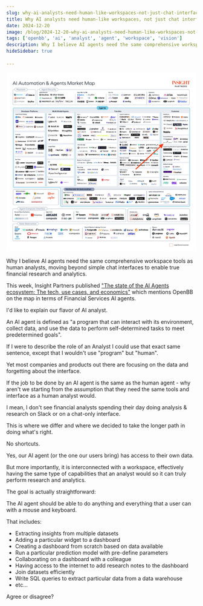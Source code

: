 ```yaml
---
slug: why-ai-analysts-need-human-like-workspaces-not-just-chat-interfaces
title: Why AI analysts need human-like workspaces, not just chat interfaces
date: 2024-12-20
image: /blog/2024-12-20-why-ai-analysts-need-human-like-workspaces-not-just-chat-interfaces.jpeg
tags: ['openbb', 'ai', 'analyst', 'agent', 'workspace', 'vision']
description: Why I believe AI agents need the same comprehensive workspace tools as human analysts, moving beyond simple chat interfaces to enable true financial research and analytics.
hideSidebar: true

---
```


<p align="center">
    <img width="600" src="/blog/2024-12-20-why-ai-analysts-need-human-like-workspaces-not-just-chat-interfaces.jpeg"/>
</p>

Why I believe AI agents need the same comprehensive workspace tools as human analysts, moving beyond simple chat interfaces to enable true financial research and analytics.

<!-- truncate -->

<div style={{borderTop: '1px solid #0088CC', margin: '1.5em 0'}} />

This week, Insight Partners published ["The state of the AI Agents ecosystem: The tech, use cases, and economics"](https://www.insightpartners.com/ideas/state-of-the-ai-agent-ecosystem-use-cases-and-learnings-for-technology-builders-and-buyers/) which mentions OpenBB on the map in terms of Financial Services AI agents.

I'd like to explain our flavor of AI analyst.

An AI agent is defined as "a program that can interact with its environment, collect data, and use the data to perform self-determined tasks to meet predetermined goals".

If I were to describe the role of an Analyst I could use that exact same sentence, except that I wouldn't use "program" but "human".

Yet most companies and products out there are focusing on the data and forgetting about the interface.

If the job to be done by an AI agent is the same as the human agent - why aren't we starting from the assumption that they need the same tools and interface as a human analyst would.

I mean, I don't see financial analysts spending their day doing analysis & research on Slack or on a chat-only interface.

This is where we differ and where we decided to take the longer path in doing what's right.

No shortcuts.

Yes, our AI agent (or the one our users bring) has access to their own data.

But more importantly, it is interconnected with a workspace, effectively having the same type of capabilities that an analyst would so it can truly perform research and analytics.

The goal is actually straightforward:

The AI agent should be able to do anything and everything that a user can with a mouse and keyboard.

That includes:

- Extracting insights from multiple datasets
- Adding a particular widget to a dashboard
- Creating a dashboard from scratch based on data available
- Run a particular prediction model with pre-define parameters
- Collaborating on a dashboard with a colleague
- Having access to the internet to add research notes to the dashboard
- Join datasets efficiently
- Write SQL queries to extract particular data from a data warehouse
- etc...

Agree or disagree?
